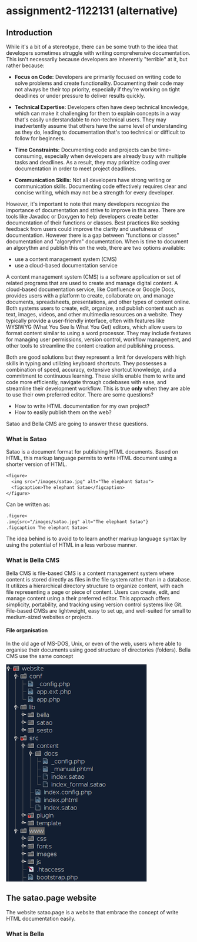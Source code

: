 # assignment2-1122131 (alternative)

## Introduction

While it's a bit of a stereotype, there can be some truth to the idea that developers sometimes struggle with writing comprehensive documentation.
This isn't necessarily because developers are inherently "terrible" at it, but rather because:

* **Focus on Code:** Developers are primarily focused on writing code to solve problems and create functionality.
Documenting their code may not always be their top priority, especially if they're working on tight deadlines or under pressure to deliver results quickly.

* **Technical Expertise:** Developers often have deep technical knowledge, which can make it challenging for them to explain concepts in a way that's easily understandable to non-technical users.
They may inadvertently assume that others have the same level of understanding as they do, leading to documentation that's too technical or difficult to follow for beginners.

* **Time Constraints:** Documenting code and projects can be time-consuming, especially when developers are already busy with multiple tasks and deadlines.
As a result, they may prioritize coding over documentation in order to meet project deadlines.

* **Communication Skills:** Not all developers have strong writing or communication skills.
Documenting code effectively requires clear and concise writing, which may not be a strength for every developer.

However, it's important to note that many developers recognize the importance of documentation and strive to improve in this area.
There are tools like Javadoc or Doxygen to help developers create better documentation of their functions or classes.
Best practices like seeking feedback from users could improve the clarity and usefulness of documentation.
However there is a gap between "functions or classes" documentation and "algorythm" documentation.
When is time to document an algorythm and publish this on the web, there are two options available:

* use a content management system (CMS)
* use a cloud-based documentation service

A content management system (CMS) is a software application or set of related programs that are used to create and manage digital content.
A cloud-based documentation service, like Confluence or Google Docs, provides users with a platform to create, collaborate on, and manage documents, spreadsheets, presentations, and other types of content online.
Both systems users to create, edit, organize, and publish content such as text, images, videos, and other multimedia resources on a website.
They typically provide a user-friendly interface, often with features like WYSIWYG (What You See Is What You Get) editors, which allow users to format content similar to using a word processor.
They may include features for managing user permissions, version control, workflow management, and other tools to streamline the content creation and publishing process.

Both are good solutions but they represent a limit for developers with high skills in typing and utilizing keyboard shortcuts.
They possesses a combination of speed, accuracy, extensive shortcut knowledge, and a commitment to continuous learning.
These skills enable them to write and code more efficiently, navigate through codebases with ease, and streamline their development workflow.
This is true **only** when they are able to use their own preferred editor.
There are some questions?

* How to write HTML documentation for my own project?
* How to easily publish them on the web?

Satao and Bella CMS are going to answer these questions.


### What is Satao
Satao is a document format for publishing HTML documents.
Based on HTML, this markup language permits to write HTML document using a shorter version of HTML.

```
<figure>
  <img src="/images/satao.jpg" alt="The elephant Satao">
  <figcaption>The elephant Satao</figcaption>
</figure>
```

Can be written as:

```
.figure<
.img{src="/images/satao.jpg" alt="The elephant Satao"}
.figcaption The elephant Satao<
```

The idea behind is to avoid to to learn another markup language syntax by using the potential of HTML in a less verbose manner.

### What is Bella CMS
Bella CMS is file-based CMS is a content management system where content is stored directly as files in the file system rather than in a database.
It utilizes a hierarchical directory structure to organize content, with each file representing a page or piece of content.
Users can create, edit, and manage content using a their preferred editor.
This approach offers simplicity, portability, and tracking using version control systems like Git.
File-based CMSs are lightweight, easy to set up, and well-suited for small to medium-sized websites or projects.

#### File organisation
In the old age of MS-DOS, Unix, or even of the web, users where able to organise their documents using good structure of directories (folders).
Bella CMS use the same concept


![](filesystem_layout2.png)





## The satao.page website

The website satao.page is a website that embrace the concept of write HTML documentation easily.



### What is Bella